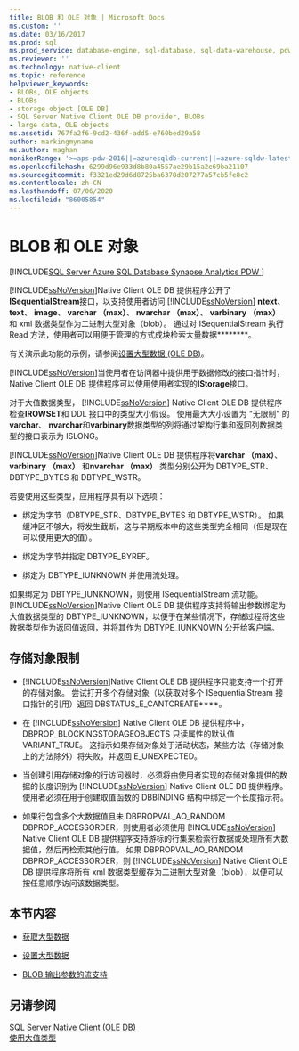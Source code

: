 ```yaml
---
title: BLOB 和 OLE 对象 | Microsoft Docs
ms.custom: ''
ms.date: 03/16/2017
ms.prod: sql
ms.prod_service: database-engine, sql-database, sql-data-warehouse, pdw
ms.reviewer: ''
ms.technology: native-client
ms.topic: reference
helpviewer_keywords:
- BLOBs, OLE objects
- BLOBs
- storage object [OLE DB]
- SQL Server Native Client OLE DB provider, BLOBs
- large data, OLE objects
ms.assetid: 767fa2f6-9cd2-436f-add5-e760bed29a58
author: markingmyname
ms.author: maghan
monikerRange: '>=aps-pdw-2016||=azuresqldb-current||=azure-sqldw-latest||>=sql-server-2016||=sqlallproducts-allversions||>=sql-server-linux-2017||=azuresqldb-mi-current'
ms.openlocfilehash: 6299d96e933d8b80a4557ae29b15a2e69ba21107
ms.sourcegitcommit: f3321ed29d6d8725ba6378d207277a57cb5fe8c2
ms.contentlocale: zh-CN
ms.lasthandoff: 07/06/2020
ms.locfileid: "86005854"
---
```

# <a name="blobs-and-ole-objects"></a>BLOB 和 OLE 对象
[!INCLUDE[SQL Server Azure SQL Database Synapse Analytics PDW ](../../includes/applies-to-version/sql-asdb-asdbmi-asa-pdw.md)]

  [!INCLUDE[ssNoVersion](../../includes/ssnoversion-md.md)]Native Client OLE DB 提供程序公开了**ISequentialStream**接口，以支持使用者访问 [!INCLUDE[ssNoVersion](../../includes/ssnoversion-md.md)] **ntext**、 **text**、 **image**、 **varchar （max）**、 **nvarchar （max）**、 **varbinary （max）** 和 xml 数据类型作为二进制大型对象（blob）。 通过对 ISequentialStream 执行 Read 方法，使用者可以用便于管理的方式成块检索大量数据********。  
  
 有关演示此功能的示例，请参阅[设置大型数据 (OLE DB)](../../relational-databases/native-client-ole-db-how-to/set-large-data-ole-db.md)。  
  
 [!INCLUDE[ssNoVersion](../../includes/ssnoversion-md.md)]当使用者在访问器中提供用于数据修改的接口指针时，Native Client OLE DB 提供程序可以使用使用者实现的**IStorage**接口。  
  
 对于大值数据类型， [!INCLUDE[ssNoVersion](../../includes/ssnoversion-md.md)] Native Client OLE DB 提供程序检查**IROWSET**和 DDL 接口中的类型大小假设。 使用最大大小设置为 "无限制" 的**varchar**、 **nvarchar**和**varbinary**数据类型的列将通过架构行集和返回列数据类型的接口表示为 ISLONG。  
  
 [!INCLUDE[ssNoVersion](../../includes/ssnoversion-md.md)]Native Client OLE DB 提供程序将**varchar （max）**、 **varbinary （max）** 和**nvarchar （max）** 类型分别公开为 DBTYPE_STR、DBTYPE_BYTES 和 DBTYPE_WSTR。  
  
 若要使用这些类型，应用程序具有以下选项：  
  
-   绑定为字节（DBTYPE_STR、DBTYPE_BYTES 和 DBTYPE_WSTR）。 如果缓冲区不够大，将发生截断，这与早期版本中的这些类型完全相同（但是现在可以使用更大的值）。  
  
-   绑定为字节并指定 DBTYPE_BYREF。  
  
-   绑定为 DBTYPE_IUNKNOWN 并使用流处理。  
  
 如果绑定为 DBTYPE_IUNKNOWN，则使用 ISequentialStream 流功能。 [!INCLUDE[ssNoVersion](../../includes/ssnoversion-md.md)]Native Client OLE DB 提供程序支持将输出参数绑定为大值数据类型的 DBTYPE_IUNKNOWN，以便于在某些情况下，存储过程将这些数据类型作为返回值返回，并将其作为 DBTYPE_IUNKNOWN 公开给客户端。  
  
## <a name="storage-object-limitations"></a>存储对象限制  
  
-   [!INCLUDE[ssNoVersion](../../includes/ssnoversion-md.md)]Native Client OLE DB 提供程序只能支持一个打开的存储对象。 尝试打开多个存储对象（以获取对多个 ISequentialStream 接口指针的引用）返回 DBSTATUS_E_CANTCREATE****。  
  
-   在 [!INCLUDE[ssNoVersion](../../includes/ssnoversion-md.md)] Native Client OLE DB 提供程序中，DBPROP_BLOCKINGSTORAGEOBJECTS 只读属性的默认值 VARIANT_TRUE。 这指示如果存储对象处于活动状态，某些方法（存储对象上的方法除外）将失败，并返回 E_UNEXPECTED。  
  
-   当创建引用存储对象的行访问器时，必须将由使用者实现的存储对象提供的数据的长度识别为 [!INCLUDE[ssNoVersion](../../includes/ssnoversion-md.md)] Native Client OLE DB 提供程序。 使用者必须在用于创建取值函数的 DBBINDING 结构中绑定一个长度指示符。  
  
-   如果行包含多个大数据值且未 DBPROPVAL_AO_RANDOM DBPROP_ACCESSORDER，则使用者必须使用 [!INCLUDE[ssNoVersion](../../includes/ssnoversion-md.md)] Native Client OLE DB 提供程序支持游标的行集来检索行数据或处理所有大数据值，然后再检索其他行值。 如果 DBPROPVAL_AO_RANDOM DBPROP_ACCESSORDER，则 [!INCLUDE[ssNoVersion](../../includes/ssnoversion-md.md)] Native Client OLE DB 提供程序将所有 xml 数据类型缓存为二进制大型对象（blob），以便可以按任意顺序访问该数据类型。  
  
## <a name="in-this-section"></a>本节内容  
  
-   [获取大型数据](../../relational-databases/native-client-ole-db-blobs/getting-large-data.md)  
  
-   [设置大型数据](../../relational-databases/native-client-ole-db-blobs/setting-large-data.md)  
  
-   [BLOB 输出参数的流支持](../../relational-databases/native-client-ole-db-blobs/streaming-support-for-blob-output-parameters.md)  
  
## <a name="see-also"></a>另请参阅  
 [SQL Server Native Client &#40;OLE DB&#41;](../../relational-databases/native-client/ole-db/sql-server-native-client-ole-db.md)   
 [使用大值类型](../../relational-databases/native-client/features/using-large-value-types.md)  
  
  
